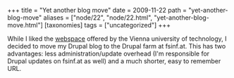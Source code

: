 +++
title = "Yet another blog move"
date = 2009-11-22
path = "yet-another-blog-move"
aliases = ["node/22", "node/22.html", "yet-another-blog-move.html"]
[taxonomies]
tags = ["uncategorized"]
+++

<p>While I liked the <a href="https://web.student.tuwien.ac.at/~e0426223/">webspace</a> offered by the Vienna university of technology, I decided to move my Drupal blog to the Drupal farm at fsinf.at. This has two advantages: less administration/update overhead (I'm responsible for Drupal updates on fsinf.at as well) and a much shorter, easy to remember URL.</p>
        